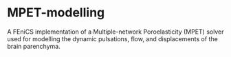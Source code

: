 # MPET-modelling
A FEniCS implementation of  a Multiple-network Poroelasticity (MPET) solver used for modelling the dynamic pulsations, flow, and displacements of the brain parenchyma.
